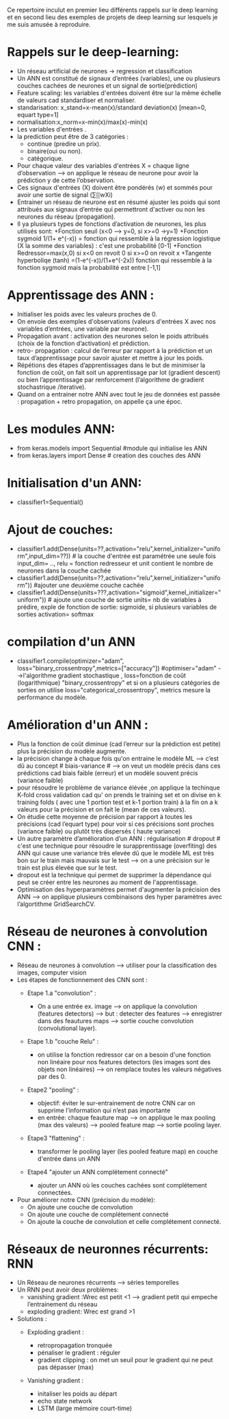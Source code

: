 
Ce repertoire  inculut en premier lieu différents rappels sur le deep learning et en second lieu des exemples de projets de deep learning sur lesquels je me suis amusée à reproduire.

# Rappels sur le deep-learning:
+ Un réseau artificial de neurones -> regression et classification
+ Un ANN est constitué de signaux d’entrées (variables), une ou plusieurs couches cachées de neurones et un signal de sortie(prédiction)
+ Feature scaling: les variables d'entrées doivent être sur la même échelle de valeurs cad standardiser et normaliser.
+ standarisation: x_stand=x-mean(x)/standard deviation(x)  [mean=0, equart type=1]
+ normalisation:x_norm=x-min(x)/max(x)-min(x)
+ Les variables d'entrées . 
+ la prediction peut être de 3 catégories :
  + continue (predire un prix).
  + binaire(oui ou non).
  + catégorique.
+ Pour chaque valeur des variables d'entrées X = chaque ligne d’observation --> on applique le réseau de neurone pour avoir la prédiction y de cette l’observation.
+ Ces signaux d'entrées (X) doivent être pondérés (w) et sommés pour avoir une sortie de signal (∑▒wXi)
+ Entrainer un réseau de neurone est en résumé ajuster les poids qui sont attribués aux signaux d’entrée qui permettront d'activer ou non les neurones du réseau (propagation).
+ Il ya plusieurs types de fonctions d’activation de neurones, les plus utilisés sont:
  +Fonction seuil (x<0 --> y=0, si x>=0 ->y=1)
  +Fonction sygmoid 1/(1+ e^(-x)) = fonction qui ressemble à la régression logistique (X la somme des variables) : c'est une probabilité [0-1]
  +Fonction Redressor=max(x,0) si x<0 on revoit 0 si x>=0 on revoit x
  +Tangente hyperboliqe (tanh) =(1-e^(-x))/(1+e^(-2x)) fonction qui ressemble à la fonction sygmoid mais la probabilité est entre [-1,1]

# Apprentissage des ANN :
+ Initialiser les poids avec les valeurs proches de 0.
+ On envoie des exemples d'observations (valeurs d'entrées X avec nos variables d’entrées, une variable par neurone).
+ Propagation avant : activation des neurones selon le poids attribués (choix de la fonction d’activation) et prédiction.
+ retro- propagation : calcul de l’erreur par rapport à la prédiction et un taux d’apprentissage  pour savoir ajuster et mettre à jour les poids.
+ Répétions des étapes d’apprentissages dans le but de minimiser la fonction de coût, on fait soit un apprentissage par lot (gradient descent) ou bien l’apprentissage par renforcement (l’algorithme de gradient stochastrique /iterative).
+ Quand on a entrainer notre ANN avec tout le jeu de données est passée : propagation + retro propagation, on appelle ça une époc.

# Les modules ANN:
+ from keras.models import Sequential #module qui initialise les ANN
+ from keras.layers import Dense # creation des couches des ANN

# Initialisation d'un ANN:
+ classifier1=Sequential() 

# Ajout de couches:
+ classifier1.add(Dense(units=??,activation="relu",kernel_initializer="uniform",input_dim=??)) # la couche d'entrée est paramétrée une seule fois input_dim= .., relu = fonction redresseur et unit contient le nombre de neurones dans la couche cachée 
+ classifier1.add(Dense(units=??,activation="relu",kernel_initializer="uniform")) #ajouter une deuxième couche cachée
+ classifier1.add(Dense(units=???,activation="sigmoid",kernel_initializer="uniform")) # ajoute une couche de sortie units= nb de variables à prédire,  exple de fonction de sortie:  sigmoide, si plusieurs variables de sorties activation= softmax  

# compilation d'un ANN
+ classifier1.compile(optimizer="adam", loss="binary_crossentropy",metrics=["accuracy"]) #optimiser="adam" -->l'algorithme gradient stochastique , loss=fonction de coût (logarithmique) "binary_crossentropy" et si on a plusieurs catégories de sorties on utilise loss="categorical_crossentropy", metrics mesure la performance du modèle.


# Amélioration d'un ANN :
+ Plus la fonction de coût diminue (cad l’erreur sur la prédiction est petite) plus la précision du modèle augmente.
+ la précision change à chaque fois qu'on entraine le modèle ML --> c’est dû au concept # biais-variance # --> on veut un modèle précis dans ces prédictions cad biais faible (erreur) et un modèle souvent précis (variance faible) 
+ pour résoudre le problème de variance élévée ,on applique la techinque K-fold cross validation cad qu' on prends le training set et on divise en k training folds ( avec une 1 portion test et k-1 portion train) à la fin on a k valeurs pour la précision et on fait le (mean de ces valeurs).
+ On étudie cette moyenne de précision par rapport à toutes les précisions (cad l’equart type) pour voir si ces précisions sont proches (variance faible) ou plutôt très dispersés ( haute variance)
+ Un autre paramètre d’amélioration d’un ANN : régularisation # dropout # c'est une technique pour résoudre le surapprentissage (overfiting) des ANN qui cause une variance très elevée dû que le modèle ML est très bon sur le train mais mauvais sur le test --> on a une précision sur le train est plus élevée que sur le test.
+ dropout est la technique qui permet de supprimer la dépendance qui peut se créer entre les neurones au moment de l'apprentissage.
+ Optimisation des hyperparamètres permet d'augmenter la précision des ANN --> on applique plusieurs combinaisons des hyper paramètres avec l’algortithme GridSearchCV.

# Réseau de neurones à convolution CNN : 
+ Réseau de neurones à convolution --> utiliser pour la classification des images, computer vision
+ Les étapes de fonctionnement des CNN sont :
  + Etape 1.a "convolution" : 
     + On a une entrée ex. image --> on applique la convolution (features detectors) --> but : detecter des features --> enregistrer dans des feautures maps --> sortie couche convolution (convolutional layer).

  + Etape 1.b "couche Relu" : 
     + on utilise la fonction redressor car on a besoin d'une fonction non linéaire pour nos features detectors (les images sont des objets non linéaires) --> on remplace toutes les valeurs négatives par des 0.
  + Etape2 "pooling" : 
     + objectif: éviter le sur-entrainement de notre CNN car  on supprime l’information qui n’est pas importante 
     + en entrée:  chaque feauture map --> on applique le max pooling (max des valeurs) --> pooled feature map --> sortie pooling layer.
  + Etape3 "flattening" : 
     + transformer le pooling layer (les pooled feature map) en couche d'entrée dans un ANN
  + Etape4 "ajouter un ANN complétement connecté"
     + ajouter un ANN où les couches cachées sont complétement connectées.
+ Pour améliorer notre CNN (précision du modèle):
  + On ajoute une couche de convolution
  + On ajoute une couche de complétement connecté
  + On ajoute la couche de convolution et celle complétement connecté.


# Réseaux de neuronnes récurrents: RNN
+ Un Réseau de neurones récurrents --> séries temporelles
+ Un RNN peut avoir deux problèmes:
  +  vanishing gradient :Wrec est petit <1 --> gradient petit qui empeche l’entrainement du réseau
  +  exploding gradient: Wrec est grand >1 
+ Solutions :
  + Exploding gradient :
    - retropropagation  tronquée
    - pénaliser le gradient : réguler
    - gradient clipping : on met un seuil pour le gradient qui ne peut pas dépasser (max)

  + Vanishing gradient :
    - initaliser les poids au départ
    - echo state network
    - LSTM (large mémoire court-time)


